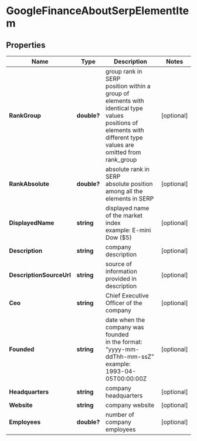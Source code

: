 # GoogleFinanceAboutSerpElementItem


## Properties

| Name | Type | Description | Notes |
|------------ | ------------- | ------------- | -------------|
**RankGroup** | **double?** | group rank in SERP<br>position within a group of elements with identical type values<br>positions of elements with different type values are omitted from rank_group |[optional]|
**RankAbsolute** | **double?** | absolute rank in SERP<br>absolute position among all the elements in SERP |[optional]|
**DisplayedName** | **string** | displayed name of the market index<br>example: E-mini Dow ($5) |[optional]|
**Description** | **string** | company description |[optional]|
**DescriptionSourceUrl** | **string** | source of information provided in description |[optional]|
**Ceo** | **string** | Chief Executive Officer of the company |[optional]|
**Founded** | **string** | date when the company was founded<br>in the format: “yyyy-mm-ddThh-mm-ssZ”<br>example:<br>1993-04-05T00:00:00Z |[optional]|
**Headquarters** | **string** | company headquarters |[optional]|
**Website** | **string** | company website |[optional]|
**Employees** | **double?** | number of company employees |[optional]|